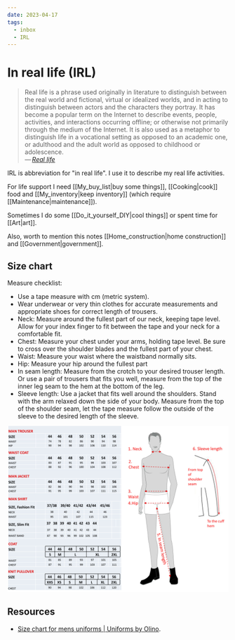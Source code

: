 ```yaml
---
date: 2023-04-17
tags:
  - inbox
  - IRL
---
```


# In real life (IRL)

> Real life is a phrase used originally in literature to distinguish between the
> real world and fictional, virtual or idealized worlds, and in acting to
> distinguish between actors and the characters they portray. It has become a
> popular term on the Internet to describe events, people, activities, and
> interactions occurring offline; or otherwise not primarily through the medium
> of the Internet. It is also used as a metaphor to distinguish life in a
> vocational setting as opposed to an academic one, or adulthood and the adult
> world as opposed to childhood or adolescence.\
> — <cite>[Real life](https://en.wikipedia.org/wiki/Real_life#related_terminology)</cite>

IRL is abbreviation for "in real life". I use it to describe my real life
activities.

For life support I need [[My_buy_list|buy some things]], [[Cooking|cook]] food
and [[My_inventory|keep inventory]] (which require [[Maintenance|maintenance]]).

Sometimes I do some [[Do_it_yourself_DIY|cool things]] or spent time for
[[Art|art]].

Also, worth to mention this notes [[Home_construction|home construction]] and
[[Government|government]].

## Size chart

Measure checklist:

- Use a tape measure with cm (metric system).
- Wear underwear or very thin clothes for accurate measurements and appropriate
shoes for correct length of trousers.
- Neck: Measure around the fullest part of our neck, keeping tape level. Allow
for your index finger to fit between the tape and your neck for a comfortable
fit.
- Chest: Measure your chest under your arms, holding tape level. Be sure to
cross over the shoulder blades and the fullest part of your chest.
- Waist: Measure your waist where the waistband normally sits.
- Hip: Measure your hip around the fullest part
- In seam length: Measure from the crotch to your desired trouser length. Or use
a pair of trousers that fits you well, measure from the top of the inner leg
seam to the hem at the bottom of the leg.
- Sleeve length: Use a jacket that fits well around the shoulders. Stand with
the arm relaxed down the side of your body. Measure from the top of the shoulder
seam, let the tape measure follow the outside of the sleeve to the desired
length of the sleeve.

![Size chart for men uniforms](./img/Body-measurement-cm-to-size-male-drawing.jpg)

## Resources

- [Size chart for mens uniforms | Uniforms by Olino](https://webshop.olinouniforms.com/en-us/size-chart-men).
